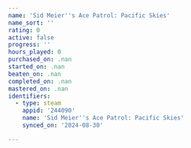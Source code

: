 ```yaml
---
name: 'Sid Meier''s Ace Patrol: Pacific Skies'
name_sort: ''
rating: 0
active: false
progress: ''
hours_played: 0
purchased_on: .nan
started_on: .nan
beaten_on: .nan
completed_on: .nan
mastered_on: .nan
identifiers:
  - type: steam
    appid: '244090'
    name: 'Sid Meier''s Ace Patrol: Pacific Skies'
    synced_on: '2024-08-30'

---
```


